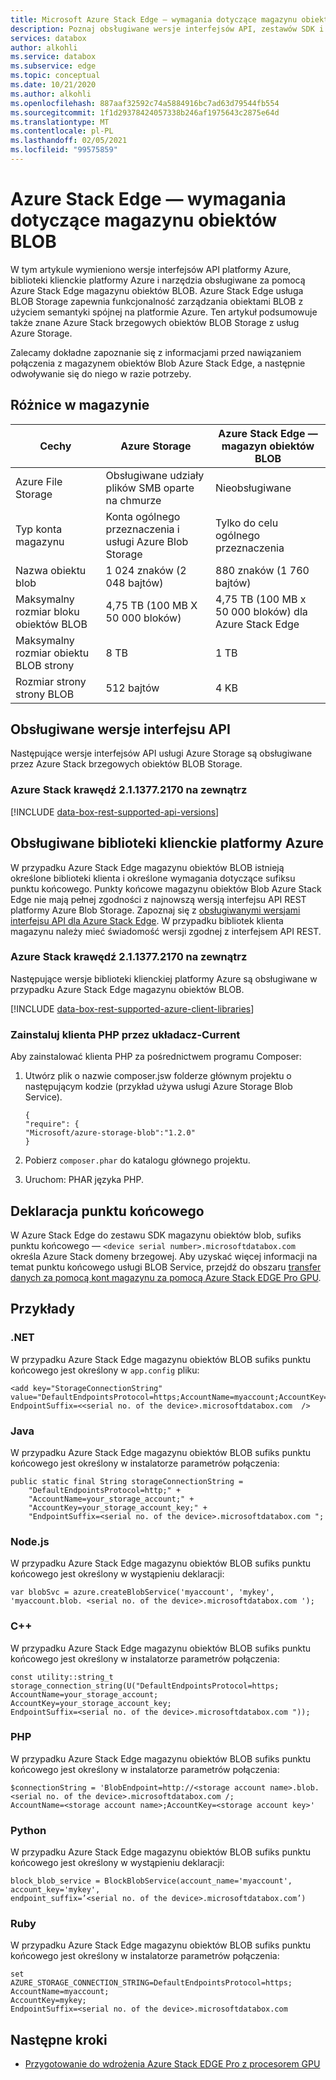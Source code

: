 ```yaml
---
title: Microsoft Azure Stack Edge — wymagania dotyczące magazynu obiektów BLOB | Microsoft Docs
description: Poznaj obsługiwane wersje interfejsów API, zestawów SDK i bibliotek klienckich dla Azure Stack Edge magazynu obiektów BLOB
services: databox
author: alkohli
ms.service: databox
ms.subservice: edge
ms.topic: conceptual
ms.date: 10/21/2020
ms.author: alkohli
ms.openlocfilehash: 887aaf32592c74a5884916bc7ad63d79544fb554
ms.sourcegitcommit: 1f1d29378424057338b246af1975643c2875e64d
ms.translationtype: MT
ms.contentlocale: pl-PL
ms.lasthandoff: 02/05/2021
ms.locfileid: "99575859"
---
```

# <a name="azure-stack-edge-blob-storage-requirements"></a>Azure Stack Edge — wymagania dotyczące magazynu obiektów BLOB

W tym artykule wymieniono wersje interfejsów API platformy Azure, biblioteki klienckie platformy Azure i narzędzia obsługiwane za pomocą Azure Stack Edge magazynu obiektów BLOB. Azure Stack Edge usługa BLOB Storage zapewnia funkcjonalność zarządzania obiektami BLOB z użyciem semantyki spójnej na platformie Azure. Ten artykuł podsumowuje także znane Azure Stack brzegowych obiektów BLOB Storage z usług Azure Storage.

Zalecamy dokładne zapoznanie się z informacjami przed nawiązaniem połączenia z magazynem obiektów Blob Azure Stack Edge, a następnie odwoływanie się do niego w razie potrzeby.

## <a name="storage-differences"></a>Różnice w magazynie

|     Cechy                                             |     Azure Storage                                     |     Azure Stack Edge — magazyn obiektów BLOB |
|---------------------------------------------------------|-------------------------------------------------------|---------------------------|
|    Azure File Storage                                   |    Obsługiwane udziały plików SMB oparte na chmurze              |    Nieobsługiwane      |
|    Typ konta magazynu                                 |    Konta ogólnego przeznaczenia i usługi Azure Blob Storage    |    Tylko do celu ogólnego przeznaczenia|
|    Nazwa obiektu blob                                            |    1 024 znaków (2 048 bajtów)                     |    880 znaków (1 760 bajtów)|
|    Maksymalny rozmiar bloku obiektów BLOB                              |    4,75 TB (100 MB X 50 000 bloków)                   |    4,75 TB (100 MB x 50 000 bloków) dla Azure Stack Edge|
|    Maksymalny rozmiar obiektu BLOB strony                               |    8 TB                                               |    1 TB                   |
|    Rozmiar strony strony BLOB                                  |    512 bajtów                                          |    4 KB                   |

## <a name="supported-api-versions"></a>Obsługiwane wersje interfejsu API

Następujące wersje interfejsów API usługi Azure Storage są obsługiwane przez Azure Stack brzegowych obiektów BLOB Storage.

### <a name="azure-stack-edge-2113772170-onwards"></a>Azure Stack krawędź 2.1.1377.2170 na zewnątrz

[!INCLUDE [data-box-rest-supported-api-versions](../../includes/data-box-rest-supported-api-versions.md)]

## <a name="supported-azure-client-libraries"></a>Obsługiwane biblioteki klienckie platformy Azure

W przypadku Azure Stack Edge magazynu obiektów BLOB istnieją określone biblioteki klienta i określone wymagania dotyczące sufiksu punktu końcowego. Punkty końcowe magazynu obiektów Blob Azure Stack Edge nie mają pełnej zgodności z najnowszą wersją interfejsu API REST platformy Azure Blob Storage. Zapoznaj się z [obsługiwanymi wersjami interfejsu API dla Azure Stack Edge](#supported-api-versions). W przypadku bibliotek klienta magazynu należy mieć świadomość wersji zgodnej z interfejsem API REST.

### <a name="azure-stack-edge-2113772170-onwards"></a>Azure Stack krawędź 2.1.1377.2170 na zewnątrz

Następujące wersje biblioteki klienckiej platformy Azure są obsługiwane w przypadku Azure Stack Edge magazynu obiektów BLOB.

[!INCLUDE [data-box-rest-supported-azure-client-libraries](../../includes/data-box-rest-supported-azure-client-libraries.md)]

### <a name="install-the-php-client-via-composer---current"></a>Zainstaluj klienta PHP przez układacz-Current

Aby zainstalować klienta PHP za pośrednictwem programu Composer:

1. Utwórz plik o nazwie composer.jsw folderze głównym projektu o następującym kodzie (przykład używa usługi Azure Storage Blob Service).

    ```
    {
    "require": {
    "Microsoft/azure-storage-blob":"1.2.0"
    }
    ```

2. Pobierz `composer.phar` do katalogu głównego projektu.

3. Uruchom: PHAR języka PHP.


## <a name="endpoint-declaration"></a>Deklaracja punktu końcowego

W Azure Stack Edge do zestawu SDK magazynu obiektów blob, sufiks punktu końcowego — `<device serial number>.microsoftdatabox.com` określa Azure Stack domeny brzegowej. Aby uzyskać więcej informacji na temat punktu końcowego usługi BLOB Service, przejdź do obszaru [transfer danych za pomocą kont magazynu za pomocą Azure Stack EDGE Pro GPU](azure-stack-edge-j-series-deploy-add-storage-accounts.md).


## <a name="examples"></a>Przykłady

### <a name="net"></a>.NET

W przypadku Azure Stack Edge magazynu obiektów BLOB sufiks punktu końcowego jest określony w `app.config` pliku:

```
<add key="StorageConnectionString"
value="DefaultEndpointsProtocol=https;AccountName=myaccount;AccountKey=mykey;
EndpointSuffix=<<serial no. of the device>.microsoftdatabox.com  />
```

### <a name="java"></a>Java

W przypadku Azure Stack Edge magazynu obiektów BLOB sufiks punktu końcowego jest określony w instalatorze parametrów połączenia:

```
public static final String storageConnectionString =
    "DefaultEndpointsProtocol=http;" +
    "AccountName=your_storage_account;" +
    "AccountKey=your_storage_account_key;" +
    "EndpointSuffix=<serial no. of the device>.microsoftdatabox.com ";
```

### <a name="nodejs"></a>Node.js

W przypadku Azure Stack Edge magazynu obiektów BLOB sufiks punktu końcowego jest określony w wystąpieniu deklaracji:

```
var blobSvc = azure.createBlobService('myaccount', 'mykey',
'myaccount.blob. <serial no. of the device>.microsoftdatabox.com ');
```

### <a name="c"></a>C++

W przypadku Azure Stack Edge magazynu obiektów BLOB sufiks punktu końcowego jest określony w instalatorze parametrów połączenia:

```
const utility::string_t storage_connection_string(U("DefaultEndpointsProtocol=https;
AccountName=your_storage_account;
AccountKey=your_storage_account_key;
EndpointSuffix=<serial no. of the device>.microsoftdatabox.com "));
```

### <a name="php"></a>PHP

W przypadku Azure Stack Edge magazynu obiektów BLOB sufiks punktu końcowego jest określony w instalatorze parametrów połączenia:

```
$connectionString = 'BlobEndpoint=http://<storage account name>.blob.<serial no. of the device>.microsoftdatabox.com /;
AccountName=<storage account name>;AccountKey=<storage account key>'
```

### <a name="python"></a>Python

W przypadku Azure Stack Edge magazynu obiektów BLOB sufiks punktu końcowego jest określony w wystąpieniu deklaracji:

```
block_blob_service = BlockBlobService(account_name='myaccount',
account_key='mykey',
endpoint_suffix=’<serial no. of the device>.microsoftdatabox.com’)
```

### <a name="ruby"></a>Ruby

W przypadku Azure Stack Edge magazynu obiektów BLOB sufiks punktu końcowego jest określony w instalatorze parametrów połączenia:

```
set
AZURE_STORAGE_CONNECTION_STRING=DefaultEndpointsProtocol=https;
AccountName=myaccount;
AccountKey=mykey;
EndpointSuffix=<serial no. of the device>.microsoftdatabox.com
```

## <a name="next-steps"></a>Następne kroki

* [Przygotowanie do wdrożenia Azure Stack EDGE Pro z procesorem GPU](azure-stack-edge-gpu-deploy-prep.md)
